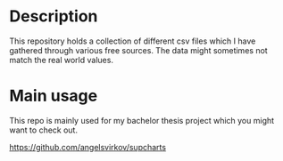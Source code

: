 # Description

This repository holds a collection of different csv files which I have gathered through various free sources. The data might sometimes not match the real world values.

# Main usage

This repo is mainly used for my bachelor thesis project which you might want to check out.

 https://github.com/angelsvirkov/supcharts
